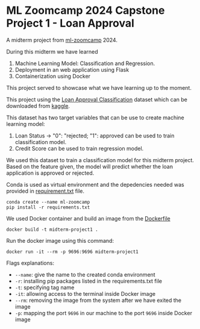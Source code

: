 # ML Zoomcamp 2024 Capstone Project 1 - Loan Approval

A midterm project from [ml-zoomcamp](!http://mlzoomcamp.com/) 2024. 

During this midterm we have learned 
1. Machine Learning Model: Classification and Regression. 
2. Deployment in an web application using Flask
3. Containerization using Docker

This project served to showcase what we have learning up to the moment.

This project using the [Loan Approval Classification](!https://www.kaggle.com/datasets/taweilo/loan-approval-classification-data/data) dataset which can be downloaded from [kaggle](!https://www.kaggle.com/datasets/taweilo/loan-approval-classification-data/data).

This dataset has two target variables that can be use to create machine learning model:
1. Loan Status -> "0": "rejected; "1": approved can be used to train classification model.
2. Credit Score can be used to train regression model.

We used this dataset to train a classification model for this midterm project. Based on the feature given, the model will predict whether the loan application is approved or rejected.

Conda is used as virtual environment and the depedencies needed was provided in [requirement.txt](!./requirements.txt) file.
```
conda create --name ml-zoomcamp
pip install -r requirements.txt
```

We used Docker container and build an image from the [Dockerfile](!./Dockerfile)
```
docker build -t midterm-project1 .
```

Run the docker image using this command:
```
docker run -it --rm -p 9696:9696 midterm-project1
```

Flags explanations:
* `--name`: give the name to the created conda environment
* `-r`: installing pip packages listed in the requirements.txt file
* `-t`: specifying tag name
* `-it`: allowing access to the terminal inside Docker image
* `--rm`: removing the image from the system after we have exited the image
* `-p`: mapping the port `9696` in our machine to the port `9696` inside Docker image  
